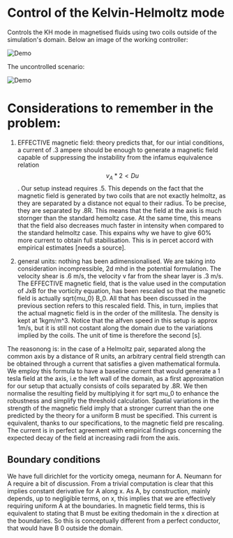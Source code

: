 # Control of the Kelvin-Helmoltz mode 
Controls the KH mode in magnetised fluids using two coils outside of the simulation's domain. 
Below an image of the working controller:

![Demo](figures/mhd_controlled_0.001.gif)

The uncontrolled scenario:

![Demo](figures/mhd_uncontrolled_0.001.gif)


# Considerations to remember in the problem:
1) EFFECTIVE magnetic field: theory predicts that, for our intial conditions, a current of .3 ampere should be enough to generate a magnetic field 
capable of suppressing the instability from the infamus equivalence relation $$v_A*2 < Du$$. Our setup instead requires .5. This depends on 
the fact that the magnetic field is generated by two coils that are not exactly helmoltz, as they are separated by a distance not equal to their radius. 
To be precise, they are separated by .8R. This means that the field at the axis is much stornger than the standard hemoltz case. At the same time, this means that the field also decreases much faster in intensity when compared to the standard helmoltz case. This expains why we have to give 60% more current to obtain full stabilisation. This is in percet accord with empirical estimates [needs a source]. 

2) general units: nothing has been adimensionalised. We are taking into consideration incompressible, 2d mhd in the potential formulation. The velocity shear is .6 m/s, the velocity v far from the shear layer is .3 m/s.  The EFFECTIVE magnetic field, that is the value used in the computation of JxB for the vorticity equation, has been rescaled so that the magnetic field is actually sqrt{mu_0} B_0. All that has been discussed in the previous section refers to this rescaled field. This, in turn, implies that the actual magnetic field is in the order of the millitesla. The density is kept at 1kgm/m^3. 
Notice that the alfven speed in this setup is approx 1m/s, but it is still not costant along the domain due to the variations implied by the coils. 
The unit of time is therefore the second [s]. 

The reasonong is: in the case of a Helmoltz pair, separated along the common axis by a distance of R units, an arbitrary central field strength can be obtained through a current that satisfies a given mathematical formula. We employ this formula to have a baseline current that would generate a 1 tesla field at the axis, i.e the left wall of the domain, as a first approximation for our setup that actually consists of coils separated by .8R. We then normalise the resulting field by multiplying it for sqrt mu_0 to enhance the robustness and simplify the threshold calculation. Spatial variations in the strength of the magnetic field imply that a stronger current than the one predicted by the theory for a uniform B must be specified. This current is equivalent, thanks to our specifications, to the magnetic field pre rescaling. The current is in perfect agreement with empirical findings concerning the expected decay of the field at increasing radii from the axis. 

## Boundary conditions
We have full dirichlet for the vorticity omega, neumann for A. Neumann for A require a bit of discussion. From a trivial computation is clear that this implies constant derivative for A along x. As A, by construction, mainly depends, up to negligible terms, on x, this implies that we are effectively requiring uniform A at the boundaries. In magnetic field terms, this is equivalent to stating that B must be exiting thedomain in the x direction at the boundaries. So this is conceptually different from a perfect conductor, that would have B 0 outside the domain. 